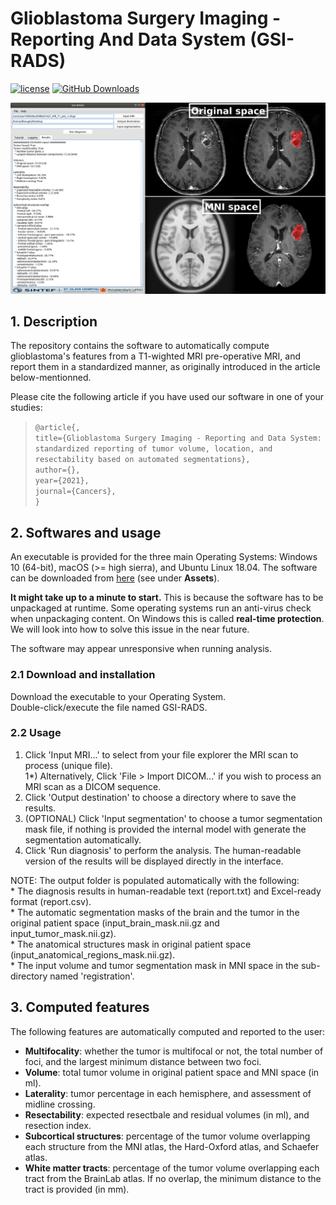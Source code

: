# Glioblastoma Surgery Imaging - Reporting And Data System (GSI-RADS)

[![license](https://img.shields.io/github/license/DAVFoundation/captain-n3m0.svg?style=flat-square)](https://github.com/DAVFoundation/captain-n3m0/blob/master/LICENSE)
[![GitHub Downloads](https://img.shields.io/github/downloads/SINTEFMedtek/GSI-RADS/total?label=GitHub%20downloads&logo=github)](https://github.com/SINTEFMedtek/GSI-RADS/releases)

![GUI](GIS-RADS_illustration.png)

## 1. Description
The repository contains the software to automatically compute glioblastoma's features from a T1-wighted MRI pre-operative MRI,
and report them in a standardized manner, as originally introduced in the article below-mentionned.

Please cite the following article if you have used our software in one of your studies:
>`@article{,`  
      `title={Glioblastoma Surgery Imaging - Reporting and Data System: standardized reporting of tumor volume, location, and resectability based on automated segmentations},`  
      `author={},`  
      `year={2021},`  
      `journal={Cancers},`  
`}`

## 2. Softwares and usage
An executable is provided for the three main Operating Systems: Windows 10 (64-bit), macOS (>= high sierra), and Ubuntu Linux 18.04.
The software can be downloaded from [here](https://github.com/SINTEFMedtek/GSI-RADS/releases) (see under **Assets**). 

**It might take up to a minute to start.** This is because the software has to be unpackaged at runtime. Some operating systems run an anti-virus check when unpackaging content. On Windows this is called **real-time protection**. We will look into how to solve this issue in the near future.

The software may appear unresponsive when running analysis.

### 2.1 Download and installation  
Download the executable to your Operating System.  
Double-click/execute the file named GSI-RADS.

### 2.2 Usage  
  1) Click 'Input MRI...' to select from your file explorer the MRI scan to process (unique file).  
  1*) Alternatively, Click 'File > Import DICOM...' if you wish to process an MRI scan as a DICOM sequence.  
  2) Click 'Output destination' to choose a directory where to save the results.  
  3) (OPTIONAL) Click 'Input segmentation' to choose a tumor segmentation mask file, if nothing is provided the internal model with generate the segmentation automatically.  
  4) Click 'Run diagnosis' to perform the analysis. The human-readable version of the results will be displayed directly in the interface.  
  
  NOTE: The output folder is populated automatically with the following:  
       * The diagnosis results in human-readable text (report.txt) and Excel-ready format (report.csv).  
       * The automatic segmentation masks of the brain and the tumor in the original patient space (input_brain_mask.nii.gz and input_tumor_mask.nii.gz).  
       * The anatomical structures mask in original patient space (input_anatomical_regions_mask.nii.gz).  
       * The input volume and tumor segmentation mask in MNI space in the sub-directory named \'registration\'.  

## 3. Computed features  
The following features are automatically computed and reported to the user:
- **Multifocality**: whether the tumor is multifocal or not, the total number of foci, and the largest minimum distance between two foci.  
- **Volume**: total tumor volume in original patient space and MNI space (in ml).  
- **Laterality**: tumor percentage in each hemisphere, and assessment of midline crossing.  
- **Resectability**: expected resectbale and residual volumes (in ml), and resection index.  
- **Subcortical structures**: percentage of the tumor volume overlapping each structure from the MNI atlas, the Hard-Oxford atlas, and Schaefer atlas.  
- **White matter tracts**: percentage of the tumor volume overlapping each tract from the BrainLab atlas. If no overlap, the minimum distance to the tract is provided (in mm).  
